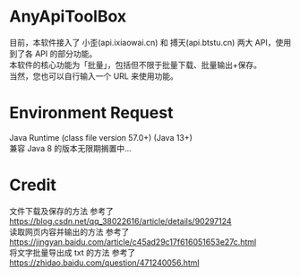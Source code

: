 # AnyApiToolBox
目前，本软件接入了 小歪(api.ixiaowai.cn) 和 搏天(api.btstu.cn) 两大 API，使用到了各 API 的部分功能。  
本软件的核心功能为「批量」，包括但不限于批量下载、批量输出+保存。  
当然，您也可以自行输入一个 URL 来使用功能。
# Environment Request
Java Runtime (class file version 57.0+) (Java 13+)  
兼容 Java 8 的版本无限期搁置中...
# Credit
文件下载及保存的方法 参考了 https://blog.csdn.net/qq_38022616/article/details/90297124  
读取网页内容并输出的方法 参考了 https://jingyan.baidu.com/article/c45ad29c17f616051653e27c.html  
将文字批量导出成 txt 的方法 参考了 https://zhidao.baidu.com/question/471240056.html
